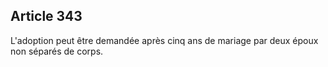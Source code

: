 Article 343
----
L'adoption peut être demandée après cinq ans de mariage par deux époux non
séparés de corps.
